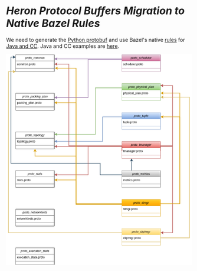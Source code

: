 # _**Heron Protocol Buffers Migration to Native Bazel Rules**_

 We need to generate the [Python protobuf](https://thethoughtfulkoala.com/posts/2020/05/08/py-protobuf-bazel.html) and use Bazel's native [rules](https://docs.bazel.build/versions/main/be/overview.html#rules) for [Java and CC](https://github.com/bazelbuild/rules_proto). Java and CC examples are [here](https://blog.bazel.build/2017/02/27/protocol-buffers.html).

![Heron Protocol Buffer Diagram](protobuf_diagram.png "Apache Heron Protocol Buffer")
